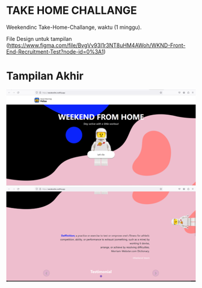 # TAKE HOME CHALLANGE

Weekendinc Take-Home-Challange, waktu (1 minggu).

File Design untuk tampilan (https://www.figma.com/file/BvgVv93I1r3NT8uHM4AWoh/WKND-Front-End-Recruitment-Test?node-id=0%3A1)

<h1>Tampilan Akhir</h1>

<img src="https://github.com/Ridwan0126/Project-Weekendinc/blob/7fd06fe67301db6f0b24a14cacfca4205fdc2e4f/Screenshot%20(75)%20-%20Copy.png" alt="Awesome README Templates" />
<img src="https://github.com/Ridwan0126/Project-Weekendinc/blob/d9f29c30b99bca754a355a9eaf237558ef33f2c0/Screenshot%20(76)%20-%20Copy.png" alt="Awesome README Templates" />

